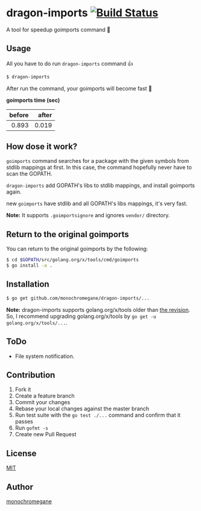 # dragon-imports [![Build Status](https://travis-ci.org/monochromegane/dragon-imports.svg?branch=master)](https://travis-ci.org/monochromegane/dragon-imports)

A tool for speedup goimports command :dragon:

## Usage

All you have to do run `dragon-imports` command :+1:

```sh
$ dragon-imports
```

After run the command, your goimports will become fast :dizzy:

**goimports time (sec)**

| before | after |
| ------:| -----:|
| 0.893  | 0.019 |

## How dose it work?

`goimports` command searches for a package with the given symbols from stdlib mappings at first. In this case, the command hopefully never have to scan the GOPATH.

`dragon-imports` add GOPATH's libs to stdlib mappings, and install goimports again.

new `goimports` have stdlib and all GOPATH's libs mappings, it's very fast.

**Note:** It supports `.goimportsignore` and ignores `vendor/` directory.

## Return to the original goimports

You can return to the original goimports by the following:

```sh
$ cd $GOPATH/src/golang.org/x/tools/cmd/goimports
$ go install -a .
```

## Installation

```sh
$ go get github.com/monochromegane/dragon-imports/...
```

**Note:**
  dragon-imports supports golang.org/x/tools older than [the revision](https://github.com/golang/tools/commit/5bbcdc15656ef390fab5dd6e8daf95354f7171e3).
  So, I recommend upgrading golang.org/x/tools by `go get -u golang.org/x/tools/...`.

## ToDo

- File system notification.

## Contribution

1. Fork it
2. Create a feature branch
3. Commit your changes
4. Rebase your local changes against the master branch
5. Run test suite with the `go test ./...` command and confirm that it passes
6. Run `gofmt -s`
7. Create new Pull Request

## License

[MIT](https://github.com/monochromegane/dragon-imports/blob/master/LICENSE)

## Author

[monochromegane](https://github.com/monochromegane)


